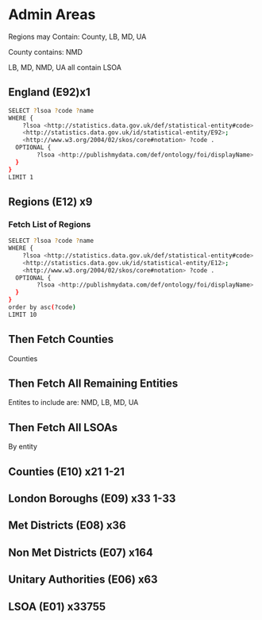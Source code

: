 # Admin Areas

Regions may Contain:
County, LB, MD, UA

County contains:
NMD

LB, MD, NMD, UA all contain LSOA

## England (E92)x1

```bash
SELECT ?lsoa ?code ?name
WHERE {
	?lsoa <http://statistics.data.gov.uk/def/statistical-entity#code> 	
	<http://statistics.data.gov.uk/id/statistical-entity/E92>;
	<http://www.w3.org/2004/02/skos/core#notation> ?code .
  OPTIONAL {
        ?lsoa <http://publishmydata.com/def/ontology/foi/displayName>  ?name . 
  }
}
LIMIT 1
```

## Regions (E12) x9

### Fetch List of Regions

```bash
SELECT ?lsoa ?code ?name
WHERE {
	?lsoa <http://statistics.data.gov.uk/def/statistical-entity#code> 	
	<http://statistics.data.gov.uk/id/statistical-entity/E12>;
	<http://www.w3.org/2004/02/skos/core#notation> ?code .
  OPTIONAL {
        ?lsoa <http://publishmydata.com/def/ontology/foi/displayName>  ?name . 
  }
}
order by asc(?code) 
LIMIT 10
```

## Then Fetch Counties

Counties

## Then Fetch All Remaining Entities

Entites to include are:
NMD, LB, MD, UA

## Then Fetch All LSOAs 

By entity

## Counties (E10) x21 1-21  


## London Boroughs (E09) x33 1-33  

## Met Districts (E08) x36

## Non Met Districts (E07) x164

## Unitary Authorities (E06) x63

## LSOA (E01) x33755